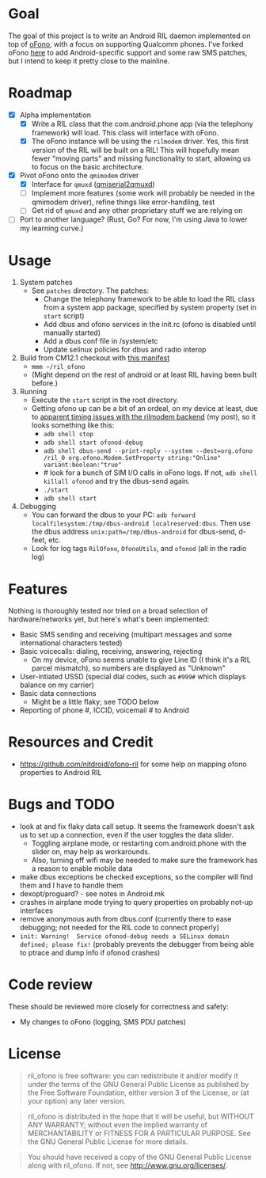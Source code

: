 # Goal

The goal of this project is to write an Android RIL daemon implemented on top of [oFono](https://01.org/ofono), with a focus on supporting Qualcomm phones. I've forked oFono [here](https://github.com/scintill/android_external_ofono) to add Android-specific support and some raw SMS patches, but I intend to keep it pretty close to the mainline.

# Roadmap

- [x] Alpha implementation
	- [x] Write a RIL class that the com.android.phone app (via the telephony framework) will load. This class will interface with oFono.
	- [x] The oFono instance will be using the `rilmodem` driver. Yes, this first version of the RIL will be built on a RIL! This will hopefully mean fewer "moving parts" and missing functionality to start, allowing us to focus on the basic architecture.
- [x] Pivot oFono onto the `qmimodem` driver
	- [x] Interface for `qmuxd` ([qmiserial2qmuxd](https://github.com/scintill/qmiserial2qmuxd/))
	- [ ] Implement more features (some work will probably be needed in the qmimodem driver), refine things like error-handling, test
	- [ ] Get rid of `qmuxd` and any other proprietary stuff we are relying on
- [ ] Port to another language? (Rust, Go? For now, I'm using Java to lower my learning curve.)

# Usage
1. System patches
	* See `patches` directory. The patches:
		* Change the telephony framework to be able to load the RIL class from a system app package, specified by system property (set in `start` script)
		* Add dbus and ofono services in the init.rc (ofono is disabled until manually started)
		* Add a dbus conf file in /system/etc
		* Update selinux policies for dbus and radio interop
1. Build from CM12.1 checkout with [this manifest](https://github.com/scintill/android/commit/424776d7635ddfae3591516e032cc5820f1dfc1a)
	* `mmm ~/ril_ofono`
	* (Might depend on the rest of android or at least RIL having been built before.)
1. Running
	* Execute the `start` script in the root directory.
	* Getting ofono up can be a bit of an ordeal, on my device at least, due to [apparent timing issues with the rilmodem backend](https://lists.ofono.org/pipermail/ofono/2017-August/017355.html) (my post), so it looks something like this:
		* `adb shell stop`
		* `adb shell start ofonod-debug`
		* `adb shell dbus-send --print-reply --system --dest=org.ofono /ril_0 org.ofono.Modem.SetProperty string:"Online" variant:boolean:"true"`
		* \# look for a bunch of SIM I/O calls in oFono logs. If not, `adb shell killall ofonod` and try the dbus-send again.
		* `./start`
		* `adb shell start`
1. Debugging
    * You can forward the dbus to your PC: `adb forward localfilesystem:/tmp/dbus-android localreserved:dbus`. Then use the dbus address `unix:path=/tmp/dbus-android` for dbus-send, d-feet, etc.
    * Look for log tags `RilOfono`, `OfonoUtils`, and `ofonod` (all in the radio log)

# Features

Nothing is thoroughly tested nor tried on a broad selection of hardware/networks yet, but here's what's been implemented:

* Basic SMS sending and receiving (multipart messages and some international characters tested)
* Basic voicecalls: dialing, receiving, answering, rejecting
	* On my device, oFono seems unable to give Line ID (I think it's a RIL parcel mismatch), so numbers are displayed as "Unknown"
* User-intiated USSD (special dial codes, such as `#999#` which displays balance on my carrier)
* Basic data connections
	* Might be a little flaky; see TODO below
* Reporting of phone #, ICCID, voicemail # to Android

# Resources and Credit
* https://github.com/nitdroid/ofono-ril for some help on mapping ofono properties to Android RIL

# Bugs and TODO
* look at and fix flaky data call setup. It seems the framework doesn't ask us to set up a connection, even if the user toggles the data slider.
	* Toggling airplane mode, or restarting com.android.phone with the slider on, may help as workarounds.
	* Also, turning off wifi may be needed to make sure the framework has a reason to enable mobile data
* make dbus exceptions be checked exceptions, so the compiler will find them and I have to handle them
* dexopt/proguard? - see notes in Android.mk
* crashes in airplane mode trying to query properties on probably not-up interfaces
* remove anonymous auth from dbus.conf (currently there to ease debugging; not needed for the RIL code to connect properly)
* `init: Warning!  Service ofonod-debug needs a SELinux domain defined; please fix!` (probably prevents the debugger from being able to ptrace and dump info if ofonod crashes)

# Code review

These should be reviewed more closely for correctness and safety:

* My changes to oFono (logging, SMS PDU patches)

# License

> ril_ofono is free software: you can redistribute it and/or modify
> it under the terms of the GNU General Public License as published by
> the Free Software Foundation, either version 3 of the License, or
> (at your option) any later version.

> ril_ofono is distributed in the hope that it will be useful,
> but WITHOUT ANY WARRANTY; without even the implied warranty of
> MERCHANTABILITY or FITNESS FOR A PARTICULAR PURPOSE.  See the
> GNU General Public License for more details.

> You should have received a copy of the GNU General Public License
> along with ril_ofono.  If not, see <http://www.gnu.org/licenses/>.
